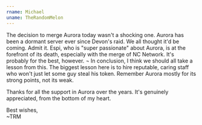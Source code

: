 ```yaml
---
rname: Michael
uname: TheRandomMelon
---
```


The decision to merge Aurora today wasn't a shocking one. Aurora has been a dormant server ever since Devon's raid. We all thought it'd be coming. Admit it. Espi, who is "super passionate" about Aurora, is at the forefront of its death, especially with the merge of NC Network. It's probably for the best, however. 
¬ 
In conclusion, I think we should all take a lesson from this. The biggest lesson here is to hire reputable, caring staff who won't just let some guy steal his token. Remember Aurora mostly for its strong points, not its weak.

Thanks for all the support in Aurora over the years. It's genuinely appreciated, from the bottom of my heart. <i class="twa twa-heart"></i>

Best wishes,  
~TRM